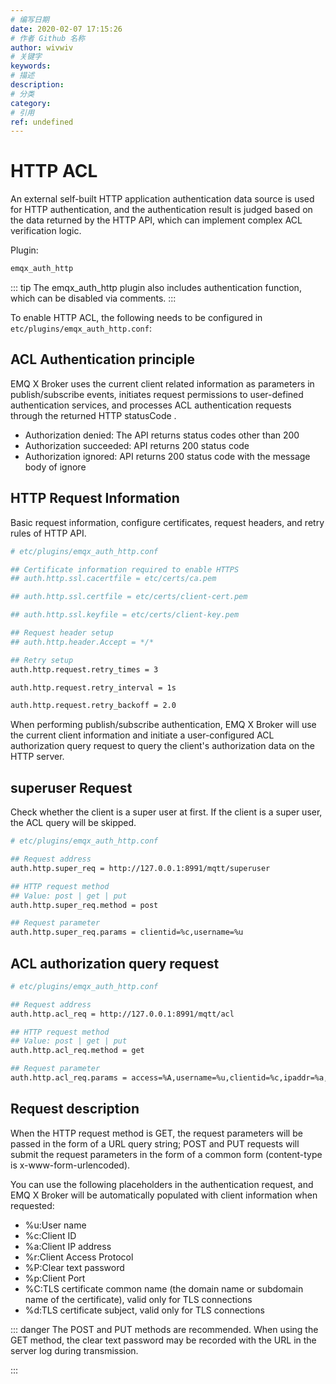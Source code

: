 ```yaml
---
# 编写日期
date: 2020-02-07 17:15:26
# 作者 Github 名称
author: wivwiv
# 关键字
keywords:
# 描述
description:
# 分类
category: 
# 引用
ref: undefined
---
```


# HTTP ACL

An external self-built HTTP application authentication data source is used for HTTP authentication, and the authentication result is judged based on the data returned by the HTTP API, which can implement complex ACL verification logic.

Plugin:

```bash
emqx_auth_http
```

::: tip 
The emqx_auth_http plugin also includes authentication function, which can be disabled via comments.
:::

To enable HTTP ACL, the following needs to be configured in `etc/plugins/emqx_auth_http.conf`:

## ACL Authentication principle

EMQ X Broker uses the current client related information as parameters in publish/subscribe events, initiates request permissions to user-defined authentication services, and processes ACL authentication requests through the returned HTTP statusCode .

 - Authorization denied: The API returns status codes other than 200
 - Authorization succeeded: API returns 200 status code
 - Authorization ignored: API returns 200 status code with the message body of ignore

## HTTP Request Information

Basic request information, configure certificates, request headers, and retry rules of HTTP API.

```bash
# etc/plugins/emqx_auth_http.conf

## Certificate information required to enable HTTPS
## auth.http.ssl.cacertfile = etc/certs/ca.pem

## auth.http.ssl.certfile = etc/certs/client-cert.pem

## auth.http.ssl.keyfile = etc/certs/client-key.pem

## Request header setup
## auth.http.header.Accept = */*

## Retry setup
auth.http.request.retry_times = 3

auth.http.request.retry_interval = 1s

auth.http.request.retry_backoff = 2.0
```

When performing publish/subscribe authentication, EMQ X Broker will use the current client information and initiate a user-configured ACL authorization query request to query the client's authorization data on the HTTP server.

## superuser Request

Check whether the client is a super user at first. If the client is a super user, the ACL query will be skipped.

```bash
# etc/plugins/emqx_auth_http.conf

## Request address
auth.http.super_req = http://127.0.0.1:8991/mqtt/superuser

## HTTP request method
## Value: post | get | put
auth.http.super_req.method = post

## Request parameter
auth.http.super_req.params = clientid=%c,username=%u
```


## ACL authorization query request

```bash
# etc/plugins/emqx_auth_http.conf

## Request address
auth.http.acl_req = http://127.0.0.1:8991/mqtt/acl

## HTTP request method
## Value: post | get | put
auth.http.acl_req.method = get

## Request parameter
auth.http.acl_req.params = access=%A,username=%u,clientid=%c,ipaddr=%a,topic=%t,mountpoint=%m

```

## Request description

When the HTTP request method is GET, the request parameters will be passed in the form of a URL query string; POST and PUT requests will submit the request parameters in the form of a common form (content-type is x-www-form-urlencoded).

You can use the following placeholders in the authentication request, and EMQ X Broker will be automatically populated with client information when requested:

- %u:User name
- %c:Client ID
- %a:Client IP address
- %r:Client Access Protocol
- %P:Clear text password
- %p:Client Port
- %C:TLS certificate common name (the domain name or subdomain name of the certificate), valid only for TLS connections
- %d:TLS certificate subject, valid only for TLS connections

::: danger 
The POST and PUT methods are recommended. When using the GET method, the clear text password may be recorded with the URL in the server log during transmission.

:::